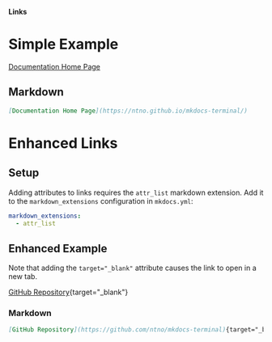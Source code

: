**Links**  

# Simple Example

[Documentation Home Page](https://ntno.github.io/mkdocs-terminal/)

## Markdown
```markdown
[Documentation Home Page](https://ntno.github.io/mkdocs-terminal/)
```

# Enhanced Links
## Setup

Adding attributes to links requires the `attr_list` markdown extension.  Add it to the `markdown_extensions` configuration in `mkdocs.yml`:

```yaml
markdown_extensions:
  - attr_list
```

## Enhanced Example
Note that adding the `target="_blank"` attribute causes the link to open in a new tab.


[GitHub Repository](https://github.com/ntno/mkdocs-terminal){target="_blank"}


### Markdown
```markdown
[GitHub Repository](https://github.com/ntno/mkdocs-terminal){target="_blank"}
```